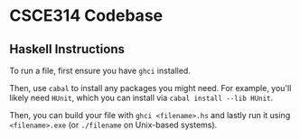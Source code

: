 # CSCE314 Codebase
## Haskell Instructions
To run a file, first ensure you have `ghci` installed.

Then, use `cabal` to install any packages you might need. For example, you'll likely need `HUnit`, which you can install via `cabal install --lib HUnit`.

Then, you can build your file with `ghci <filename>.hs` and lastly run it using `<filename>.exe` (or `./filename` on Unix-based systems).
